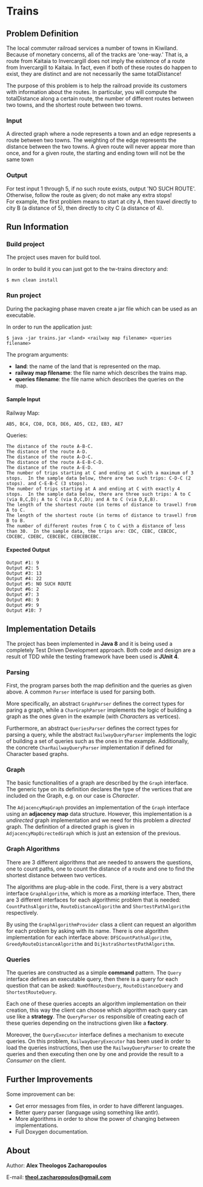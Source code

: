 # Trains

## Problem Definition
The local commuter railroad services a number of towns in Kiwiland.
Because of monetary concerns, all of the tracks are 'one-way.'
That is, a route from Kaitaia to Invercargill does not imply the existence of a route from Invercargill to Kaitaia.
In fact, even if both of these routes do happen to exist, they are distinct and are not necessarily the same totalDistance!
 
The purpose of this problem is to help the railroad provide its customers with information about the routes.
In particular, you will compute the totalDistance along a certain route, 
the number of different routes between two towns, and the shortest route between two towns.

### Input 
A directed graph where a node represents a town and 
an edge represents a route between two towns. 
The weighting of the edge represents the distance between the two towns. 
A given route will never appear more than once, and for a given route, 
the starting and ending town will not be the same town

### Output
For test input 1 through 5, if no such route exists, output 'NO SUCH ROUTE'.
Otherwise, follow the route as given; do not make any extra stops!  
For example, the first problem means to start at city A, 
then travel directly to city B (a distance of 5), 
then directly to city C (a distance of 4).


## Run Information

### Build project
The project uses maven for build tool.


In order to build it you can just got to the tw-trains directory and:
```shell
$ mvn clean install
```
 
### Run project
During the packaging phase maven create a jar file which can be used as an executable.

In order to run the application just: 

```shell
$ java -jar trains.jar <land> <railway map filename> <queries filename>
```

The program arguments:

  - **land**: the name of the land that is represented on the map.
  - **railway map filename**: the file name which describes the trains map.
  - **queries filename**: the file name which describes the queries on the map.
  
#### Sample Input
Railway Map:
```text
AB5, BC4, CD8, DC8, DE6, AD5, CE2, EB3, AE7
```

Queries:
```text
The distance of the route A-B-C.
The distance of the route A-D.
The distance of the route A-D-C.
The distance of the route A-E-B-C-D.
The distance of the route A-E-D.
The number of trips starting at C and ending at C with a maximum of 3 stops.  In the sample data below, there are two such trips: C-D-C (2 stops). and C-E-B-C (3 stops).
The number of trips starting at A and ending at C with exactly 4 stops.  In the sample data below, there are three such trips: A to C (via B,C,D); A to C (via D,C,D); and A to C (via D,E,B).
The length of the shortest route (in terms of distance to travel) from A to C.
The length of the shortest route (in terms of distance to travel) from B to B.
The number of different routes from C to C with a distance of less than 30.  In the sample data, the trips are: CDC, CEBC, CEBCDC, CDCEBC, CDEBC, CEBCEBC, CEBCEBCEBC.
```

#### Expected Output
```text
Output #1: 9
Output #2: 5
Output #3: 13
Output #4: 22
Output #5: NO SUCH ROUTE
Output #6: 2
Output #7: 3
Output #8: 9
Output #9: 9
Output #10: 7
```

## Implementation Details
The project has been implemented in **Java 8** and it is being used a completely Test Driven Development approach.
Both code and design are a result of TDD while the testing framework have been used is **JUnit 4**.

### Parsing
First, the program parses both the map definition and the queries as given above.
A common `Parser` interface is used for parsing both. 

More specifically, an abstract `GraphParser` defines the correct types for paring a graph, 
while a `CharGraphParser` implements the logic of building a graph as the ones given in the example (with *Character*s as vertices).

Furthermore, an abstract `QueriesParser` defines the correct types for parsing a query, 
while the abstract `RailwayQueryParser` implements the logic of building a set of queries such as the ones in the example.
Additionally, the concrete `CharRailwayQueryParser` implementation if defined for Character based graphs.

### Graph
The basic functionalities of a graph are described by the `Graph` interface. 
The generic type on its definition declares the type of the vertices that are included on the Graph, e.g. on our case is *Character*.

The `AdjacencyMapGraph` provides an implementation of the `Graph` interface using an **adjacency map** data structure.
However, this implementation is a *undirected* graph implementation and we need for this problem a *directed* graph.
The definition of a directed graph is given in `AdjacencyMapDirectedGraph` which is just an extension of the previous.

### Graph Algorithms
There are 3 different algorithms that are needed to answers the questions, one to count paths,
one to count the distance of a route and one to find the shortest distance between two vertices.

The algorithms are plug-able in the code. First, there is a very abstract interface `GraphAlgorithm`, 
which is more as a *marking* interface. 
Then, there are 3 different interfaces for each algorithmic problem that is needed: 
`CountPathsAlgorithm`, `RouteDistanceAlgorithm` and `ShortestPathAlgorithm` respectively.

By using the `GraphAlgorithmProvider` class a client can request an algorithm for each problem by asking with its name.
There is one algorithm implementation for each interface above: 
`DFSCountPathsAlgorithm`, `GreedyRouteDistanceAlgorithm` and `DijkstraShortestPathAlgorithm`.

### Queries
The queries are constructed as a simple **command** pattern.
The `Query` interface defines an executable query, then there is a query for each question that can be asked:
`NumOfRoutesQuery`, `RouteDistanceQuery` and `ShortestRouteQuery`.

Each one of these queries accepts an algorithm implementation on their creation, this way the client 
can choose which algorithm each query can use like a **strategy**. 
The `QueryParser` os responsible of creating each of these queries depending on the instructions given like a **factory**.

Moreover, the `QueryExecutor` interface defines a mechanism to execute queries.
On this problem, `RailwayQueryExecutor` has been used in order to load the queries instructions, 
then use the `RailwayQueryParser` to create the queries and then executing then one by one and provide the 
result to a *Consumer* on the client.

## Further Improvements
Some improvement can be:

  - Get error messages from files, in order to have different languages.
  - Better query parser (language using something like antlr).
  - More algorithms in order to show the power of changing between implementations.
  - Full Doxygen documentation.

## About
Author: **Alex Theologos Zacharopoulos**

E-mail: **theol.zacharopoulos@gmail.com**